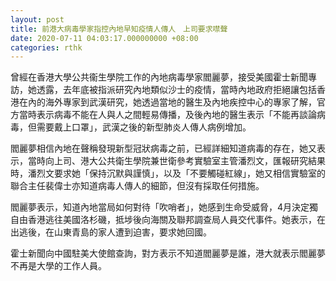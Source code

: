 ```yaml
---
layout: post
title: 前港大病毒學家指控內地早知疫情人傳人　上司要求噤聲
date: 2020-07-11 04:03:17.000000000 +08:00
categories: rthk
---
```


曾經在香港大學公共衞生學院工作的內地病毒學家閻麗夢，接受美國霍士新聞專訪，她透露，去年底被指派研究內地類似沙士的疫情，當時內地政府拒絕讓包括香港在內的海外專家到武漢研究，她透過當地的醫生及內地疾控中心的專家了解，官方當時表示病毒不能在人與人之間輕易傳播，及後內地的醫生表示「不能再談論病毒，但需要戴上口罩」，武漢之後的新型肺炎人傳人病例增加。

閻麗夢相信內地在聲稱發現新型冠狀病毒之前，已經詳細知道病毒的存在，她又表示，當時向上司、港大公共衛生學院兼世衛參考實驗室主管潘烈文，匯報研究結果時，潘烈文要求她「保持沉默與謹慎」，以及「不要觸碰紅線」，她又相信實驗室的聯合主任裴偉士亦知道病毒人傳人的細節，但沒有採取任何措施。

閻麗夢表示，知道內地當局如何對待「吹哨者」，她感到生命受威脅，4月決定獨自由香港逃往美國洛杉磯，抵埗後向海關及聯邦調查局人員交代事件。她表示，在出逃後，在山東青島的家人遭到迫害，要求她回國。

霍士新聞向中國駐美大使館查詢，對方表示不知道閻麗夢是誰，港大就表示閻麗夢不再是大學的工作人員。
